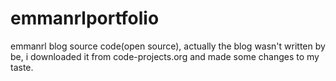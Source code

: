 # emmanrlportfolio
emmanrl blog source code(open source), actually the blog wasn't written by be, i downloaded it from code-projects.org and made some changes to my taste.
